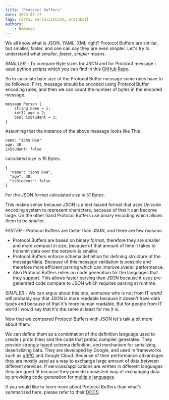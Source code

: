```yaml
---
title: "Protocol Buffers"
date: 2023-03-17
tags: [data, serialization, protobuf]
authors:
    - Nemanja
---
```


We all know what is JSON, YAML, XML right? Protocol Buffers are similar, but smaller, faster, and one can say
they are even simpler. Let's try to understand what *smaller*, *faster*, *simpler* means.

*SMALLER* - To compare Byte sizes for JSON and for Protobuf message I used python scripts which you can find in this [GitHub Repo](https://github.com/GoodbyePlanet/compare-sizes).

So to calculate byte size of the Protocol Buffer message some rules have to be followed. First, message should be encoded using Protocol Buffer
encoding rules, and then we can count the number of bytes in the encoded message.

```
message Person {
    string name = 1;
    int32 age = 2;
    bool isStudent = 3;
}
```
Assuming that the instance of the above message looks like This

```
name: "John Doe"
age: 30
isStudent: false
```

calculated size is 15 Bytes.

```
{
  "name": "John Doe",
  "age": 30,
  "isStudent": false
}
```

For the JSON format calculated size is 51 Bytes.

This makes sense because JSON is a text-based format that uses Unicode encoding system to represent characters, because of that it can become large. On the other hand
Protocol Buffers use binary encoding which allows them to be smaller.

*FASTER* - Protocol Buffers are faster than JSON, and there are few reasons:

- Protocol Buffers are based on binary format, therefore they are smaller and more compact in size, because of that amount of time it takes to transmit data over the network is smaller.
- Protocol Buffers enforce schema definition for defining structure of the message/data. Because of this message validation is possible and 
therefore more efficient parsing which can improve overall performance.
- Also Protocol Buffers relies on code generation for the languages that they support. This allows faster parsing than JSON because it uses pre-generated
code compare to JSON which requires parsing at runtime.

*SIMPLER* - We can argue about this one, someone who is not from IT world will probably say that JSON is more readable because it doesn't have
data types and because of that it's more human readable. But for people from IT world I would say that it's the same at least for me it is.

Now that we compared Protocol Buffers with JSON let's talk a bit more about them.

We can define them as a combination of the definition language used to create (.proto files) and the code that protoc compiler generates. They provide strongly
typed schema definition, and mechanism for serializing, deserializing data. They are developed by Google, and used in frameworks such as [gRPC](https://grpc.io/) and Google Cloud.
Because of their performance advantages they are mostly used as a way to exchange large amount of data between different services. If services/applications
are written in different languages they are good fit because they provide consistent way of exchanging data by providing code generation for [multiple languages](https://protobuf.dev/overview/#cross-lang). 

If you would like to learn more about Protocol Buffers than what's summarized here, please refer to their [DOCS](https://protobuf.dev/).

